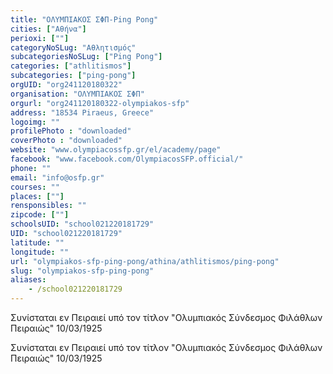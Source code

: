 ```yaml
---
title: "ΟΛΥΜΠΙΑΚΟΣ ΣΦΠ-Ping Pong"
cities: ["Αθήνα"]
perioxi: [""]
categoryNoSLug: "Αθλητισμός"
subcategoriesNoSLug: ["Ping Pong"]
categories: ["athlitismos"]
subcategories: ["ping-pong"]
orgUID: "org241120180322"
organisation: "ΟΛΥΜΠΙΑΚΟΣ ΣΦΠ"
orgurl: "org241120180322-olympiakos-sfp"
address: "18534 Piraeus, Greece"
logoimg: ""
profilePhoto : "downloaded"
coverPhoto : "downloaded"
website: "www.olympiacossfp.gr/el/academy/page"
facebook: "www.facebook.com/OlympiacosSFP.official/"
phone: ""
email: "info@osfp.gr"
courses: ""
places: [""]
rensponsibles: ""
zipcode: [""]
schoolsUID: "school021220181729"
UID: "school021220181729"
latitude: ""
longitude: ""
url: "olympiakos-sfp-ping-pong/athina/athlitismos/ping-pong"
slug: "olympiakos-sfp-ping-pong"
aliases:
    - /school021220181729
---
```



Συνίσταται εν Πειραιεί υπό τον τίτλον &quot;Ολυμπιακός Σύνδεσμος Φιλάθλων Πειραιώς&quot; 10/03/1925

Συνίσταται εν Πειραιεί υπό τον τίτλον &quot;Ολυμπιακός Σύνδεσμος Φιλάθλων Πειραιώς&quot; 10/03/1925